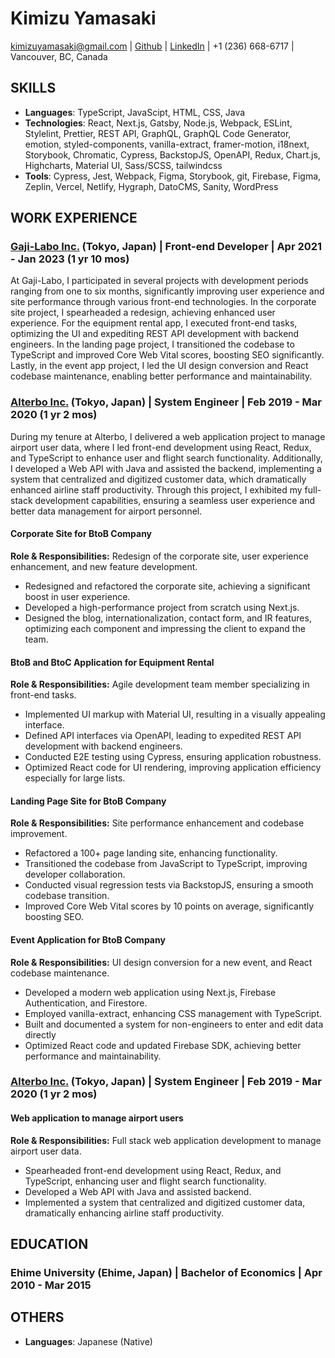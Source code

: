 # Kimizu Yamasaki

[kimizuyamasaki@gmail.com](mailto:kimizuyamasaki@gmail.com) | [Github](https://github.com/kimizuy) | [LinkedIn](https://www.linkedin.com/in/kimizuy) | +1 (236) 668-6717 | Vancouver, BC, Canada

## SKILLS

- **Languages**: TypeScript, JavaScipt, HTML, CSS, Java
- **Technologies**: React, Next.js, Gatsby, Node.js, Webpack, ESLint, Stylelint, Prettier, REST API, GraphQL, GraphQL Code Generator, emotion, styled-components, vanilla-extract, framer-motion, i18next, Storybook, Chromatic, Cypress, BackstopJS, OpenAPI, Redux, Chart.js, Highcharts, Material UI, Sass/SCSS, tailwindcss
- **Tools**: Cypress, Jest, Webpack, Figma, Storybook, git, Firebase, Figma, Zeplin, Vercel, Netlify, Hygraph, DatoCMS, Sanity, WordPress

## WORK EXPERIENCE

### [Gaji-Labo Inc.](https://www.gaji.jp) (Tokyo, Japan) | Front-end Developer | Apr 2021 - Jan 2023 (1 yr 10 mos)

At Gaji-Labo, I participated in several projects with development periods ranging from one to six months, significantly improving user experience and site performance through various front-end technologies. In the corporate site project, I spearheaded a redesign, achieving enhanced user experience. For the equipment rental app, I executed front-end tasks, optimizing the UI and expediting REST API development with backend engineers. In the landing page project, I transitioned the codebase to TypeScript and improved Core Web Vital scores, boosting SEO significantly. Lastly, in the event app project, I led the UI design conversion and React codebase maintenance, enabling better performance and maintainability.

### [Alterbo Inc.](https://alterbo.jp) (Tokyo, Japan) | System Engineer | Feb 2019 - Mar 2020 (1 yr 2 mos)

During my tenure at Alterbo, I delivered a web application project to manage airport user data, where I led front-end development using React, Redux, and TypeScript to enhance user and flight search functionality. Additionally, I developed a Web API with Java and assisted the backend, implementing a system that centralized and digitized customer data, which dramatically enhanced airline staff productivity. Through this project, I exhibited my full-stack development capabilities, ensuring a seamless user experience and better data management for airport personnel.

#### Corporate Site for BtoB Company

**Role & Responsibilities:** Redesign of the corporate site, user experience enhancement, and new feature development.
- Redesigned and refactored the corporate site, achieving a significant boost in user experience.
- Developed a high-performance project from scratch using Next.js.
- Designed the blog, internationalization, contact form, and IR features, optimizing each component and impressing the client to expand the team.

#### BtoB and BtoC Application for Equipment Rental

**Role & Responsibilities:** Agile development team member specializing in front-end tasks.
- Implemented UI markup with Material UI, resulting in a visually appealing interface.
- Defined API interfaces via OpenAPI, leading to expedited REST API development with backend engineers.
- Conducted E2E testing using Cypress, ensuring application robustness.
- Optimized React code for UI rendering, improving application efficiency especially for large lists.

#### Landing Page Site for BtoB Company

**Role & Responsibilities:** Site performance enhancement and codebase improvement.
- Refactored a 100+ page landing site, enhancing functionality.
- Transitioned the codebase from JavaScript to TypeScript, improving developer collaboration.
- Conducted visual regression tests via BackstopJS, ensuring a smooth codebase transition.
- Improved Core Web Vital scores by 10 points on average, significantly boosting SEO.

#### Event Application for BtoB Company

**Role & Responsibilities:** UI design conversion for a new event, and React codebase maintenance.
- Developed a modern web application using Next.js, Firebase Authentication, and Firestore.
- Employed vanilla-extract, enhancing CSS management with TypeScript.
- Built and documented a system for non-engineers to enter and edit data directly
- Optimized React code and updated Firebase SDK, achieving better performance and maintainability.

### [Alterbo Inc.](https://alterbo.jp) (Tokyo, Japan) | System Engineer | Feb 2019 - Mar 2020 (1 yr 2 mos)

#### Web application to manage airport users

**Role & Responsibilities:** Full stack web application development to manage airport user data.
- Spearheaded front-end development using React, Redux, and TypeScript, enhancing user and flight search functionality.
- Developed a Web API with Java and assisted backend.
- Implemented a system that centralized and digitized customer data, dramatically enhancing airline staff productivity.

## EDUCATION

### Ehime University (Ehime, Japan) | Bachelor of Economics | Apr 2010 - Mar 2015

## OTHERS

- **Languages**: Japanese (Native)
